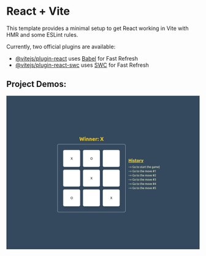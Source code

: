 # React + Vite

This template provides a minimal setup to get React working in Vite with HMR and some ESLint rules.

Currently, two official plugins are available:

- [@vitejs/plugin-react](https://github.com/vitejs/vite-plugin-react/blob/main/packages/plugin-react/README.md) uses [Babel](https://babeljs.io/) for Fast Refresh
- [@vitejs/plugin-react-swc](https://github.com/vitejs/vite-plugin-react-swc) uses [SWC](https://swc.rs/) for Fast Refresh


<h2>Project Demos:</h2>
<img src="https://raw.githubusercontent.com/jahangir4csit/React-TicTacToe-Game/main/Screenshot%20from%202024-01-29%2020-54-08.png" alt="" />


